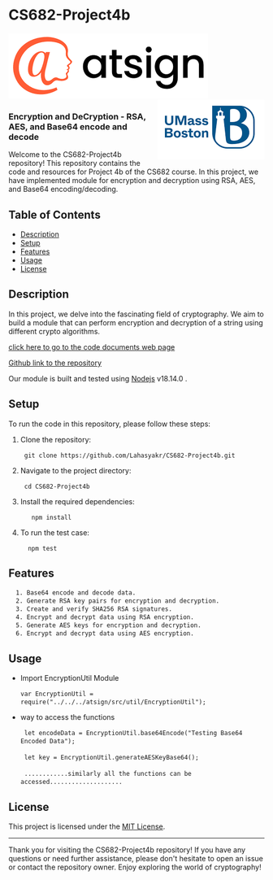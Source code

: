 # CS682-Project4b

<p align="left">
  <img src="documentation/logos/atsign.png">
  <img align ="right" src="documentation/logos/umass.png">
</p>

<h3>Encryption and DeCryption - RSA, AES, and Base64 encode and decode</h3>

Welcome to the CS682-Project4b repository! This repository contains the code and resources for Project 4b of the CS682 course. In this project, we have implemented module for encryption and decryption using RSA, AES, and Base64 encoding/decoding.

## Table of Contents
- [Description](#description)
- [Setup](#setup)
- [Features](#features)
- [Usage](#usage)
- [License](#license)

## Description

In this project, we delve into the fascinating field of cryptography. We aim to build a module that can perform encryption and decryption of a string using different crypto algorithms.

<p><a href="https://lahasyakr.github.io/CS682-Project4b/documentation/index.html">click here to go to the code documents web page</a></p>

<p> <a href="https://github.com/Lahasyakr/CS682-Project4b"> Github link to the repository</a></p>


Our module is built and tested using <a href="https://nodejs.dev/en/">Nodejs</a> v18.14.0 .

## Setup

To run the code in this repository, please follow these steps:

1. Clone the repository:
      
        git clone https://github.com/Lahasyakr/CS682-Project4b.git
  
2. Navigate to the project directory:
      
        cd CS682-Project4b
    
3. Install the required dependencies:
          
          npm install
     
4. To run the test case:
         
         npm test
   

## Features
      1. Base64 encode and decode data.
      2. Generate RSA key pairs for encryption and decryption.
      3. Create and verify SHA256 RSA signatures.
      4. Encrypt and decrypt data using RSA encryption.
      5. Generate AES keys for encryption and decryption.
      6. Encrypt and decrypt data using AES encryption.
     
      
 ## Usage
  * Import EncryptionUtil Module 
  
        var EncryptionUtil = require("../../../atsign/src/util/EncryptionUtil");
        
  * way to access the functions
         
         let encodeData = EncryptionUtil.base64Encode("Testing Base64 Encoded Data");
         
         let key = EncryptionUtil.generateAESKeyBase64();
         
         ............similarly all the functions can be accessed....................
         
## License

This project is licensed under the [MIT License](LICENSE). 

---

Thank you for visiting the CS682-Project4b repository! If you have any questions or need further assistance, please don't hesitate to open an issue or contact the repository owner. Enjoy exploring the world of cryptography!
         
   
         
